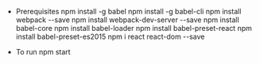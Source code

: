 * Prerequisites
npm install -g babel
npm install -g babel-cli
npm install webpack --save
npm install webpack-dev-server --save
npm install babel-core
npm install babel-loader
npm install babel-preset-react
npm install babel-preset-es2015
npm i react react-dom --save


* To run
npm start

